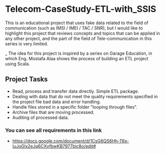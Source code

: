 # Telecom-CaseStudy-ETL-with_SSIS
This is an educational project that uses fake data related to the field of communication (such as IMSI / IMEI / TAC / SNR), but I would like to highlight this project that reviews concepts and topics that can be applied in any other project, and the part of the field of Tele-communication in this series is very limited.

_ The idea for this project is inspired by a series on Garage Education, in which Eng. Mostafa Alaa shows the process of building an ETL project using Scala.

## Project Tasks
- Read, process and transfer data directly. Simple ETL package.
- Dealing with data that do not meet the quality requirements specified in the project file bad data and error handling.
- Handle files stored in a specific folder "looping through files".
- Archive files that are moving processed.
- Auditing of processed data.

### You can see all requirements in this link 
- https://docs.google.com/document/d/1CsG6QS6Hh-T6x-luJoGlx2eJq6CXvfbwKB7977bjc8o/edit#
